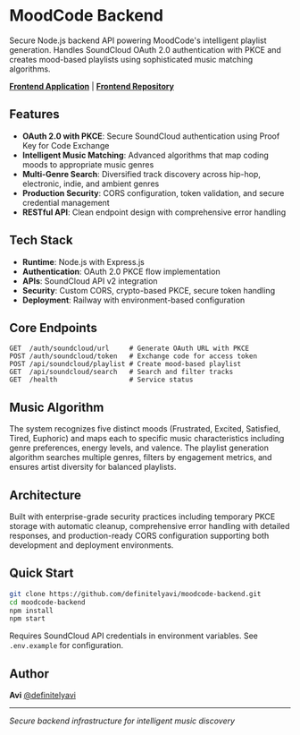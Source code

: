 # MoodCode Backend

Secure Node.js backend API powering MoodCode's intelligent playlist generation. Handles SoundCloud OAuth 2.0 authentication with PKCE and creates mood-based playlists using sophisticated music matching algorithms.

**[Frontend Application](https://moodcode-frontend.vercel.app)** | **[Frontend Repository](https://github.com/definitelyavi/moodcode-frontend)**

## Features

- **OAuth 2.0 with PKCE**: Secure SoundCloud authentication using Proof Key for Code Exchange
- **Intelligent Music Matching**: Advanced algorithms that map coding moods to appropriate music genres
- **Multi-Genre Search**: Diversified track discovery across hip-hop, electronic, indie, and ambient genres
- **Production Security**: CORS configuration, token validation, and secure credential management
- **RESTful API**: Clean endpoint design with comprehensive error handling

## Tech Stack

- **Runtime**: Node.js with Express.js
- **Authentication**: OAuth 2.0 PKCE flow implementation
- **APIs**: SoundCloud API v2 integration
- **Security**: Custom CORS, crypto-based PKCE, secure token handling
- **Deployment**: Railway with environment-based configuration

## Core Endpoints

```
GET  /auth/soundcloud/url     # Generate OAuth URL with PKCE
POST /auth/soundcloud/token   # Exchange code for access token
POST /api/soundcloud/playlist # Create mood-based playlist
GET  /api/soundcloud/search   # Search and filter tracks
GET  /health                  # Service status
```

## Music Algorithm

The system recognizes five distinct moods (Frustrated, Excited, Satisfied, Tired, Euphoric) and maps each to specific music characteristics including genre preferences, energy levels, and valence. The playlist generation algorithm searches multiple genres, filters by engagement metrics, and ensures artist diversity for balanced playlists.

## Architecture

Built with enterprise-grade security practices including temporary PKCE storage with automatic cleanup, comprehensive error handling with detailed responses, and production-ready CORS configuration supporting both development and deployment environments.

## Quick Start

```bash
git clone https://github.com/definitelyavi/moodcode-backend.git
cd moodcode-backend
npm install
npm start
```

Requires SoundCloud API credentials in environment variables. See `.env.example` for configuration.

## Author

**Avi** [@definitelyavi](https://github.com/definitelyavi)

---

*Secure backend infrastructure for intelligent music discovery*
